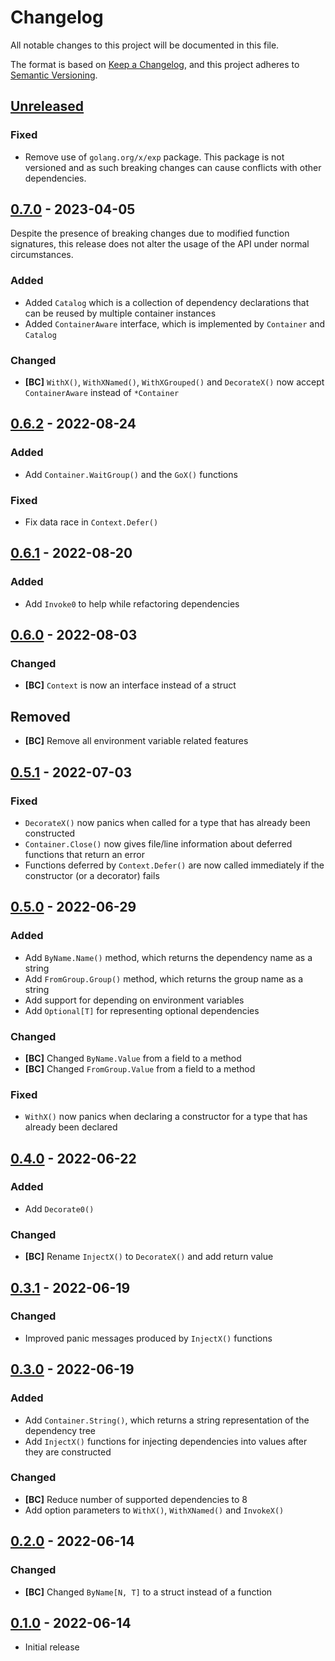 # Changelog

All notable changes to this project will be documented in this file.

The format is based on [Keep a Changelog], and this project adheres to
[Semantic Versioning].

<!-- references -->

[keep a changelog]: https://keepachangelog.com/en/1.0.0/
[semantic versioning]: https://semver.org/spec/v2.0.0.html

## [Unreleased]

### Fixed

- Remove use of `golang.org/x/exp` package. This package is not versioned and as
  such breaking changes can cause conflicts with other dependencies.

## [0.7.0] - 2023-04-05

Despite the presence of breaking changes due to modified function signatures,
this release does not alter the usage of the API under normal circumstances.

### Added

- Added `Catalog` which is a collection of dependency declarations that can be reused by multiple container instances
- Added `ContainerAware` interface, which is implemented by `Container` and `Catalog`

### Changed

- **[BC]** `WithX()`, `WithXNamed()`, `WithXGrouped()` and `DecorateX()` now accept `ContainerAware` instead of `*Container`

## [0.6.2] - 2022-08-24

### Added

- Add `Container.WaitGroup()` and the `GoX()` functions

### Fixed

- Fix data race in `Context.Defer()`

## [0.6.1] - 2022-08-20

### Added

- Add `Invoke0` to help while refactoring dependencies

## [0.6.0] - 2022-08-03

### Changed

- **[BC]** `Context` is now an interface instead of a struct

## Removed

- **[BC]** Remove all environment variable related features

## [0.5.1] - 2022-07-03

### Fixed

- `DecorateX()` now panics when called for a type that has already been constructed
- `Container.Close()` now gives file/line information about deferred functions that return an error
- Functions deferred by `Context.Defer()` are now called immediately if the constructor (or a decorator) fails

## [0.5.0] - 2022-06-29

### Added

- Add `ByName.Name()` method, which returns the dependency name as a string
- Add `FromGroup.Group()` method, which returns the group name as a string
- Add support for depending on environment variables
- Add `Optional[T]` for representing optional dependencies

### Changed

- **[BC]** Changed `ByName.Value` from a field to a method
- **[BC]** Changed `FromGroup.Value` from a field to a method

### Fixed

- `WithX()` now panics when declaring a constructor for a type that has already been declared

## [0.4.0] - 2022-06-22

### Added

- Add `Decorate0()`

### Changed

- **[BC]** Rename `InjectX()` to `DecorateX()` and add return value

## [0.3.1] - 2022-06-19

### Changed

- Improved panic messages produced by `InjectX()` functions

## [0.3.0] - 2022-06-19

### Added

- Add `Container.String()`, which returns a string representation of the dependency tree
- Add `InjectX()` functions for injecting dependencies into values after they are constructed

### Changed

- **[BC]** Reduce number of supported dependencies to 8
- Add option parameters to `WithX()`, `WithXNamed()` and `InvokeX()`

## [0.2.0] - 2022-06-14

### Changed

- **[BC]** Changed `ByName[N, T]` to a struct instead of a function

## [0.1.0] - 2022-06-14

- Initial release

<!-- references -->

[unreleased]: https://github.com/dogmatiq/imbue
[0.1.0]: https://github.com/dogmatiq/imbue/releases/tag/v0.1.0
[0.2.0]: https://github.com/dogmatiq/imbue/releases/tag/v0.2.0
[0.3.0]: https://github.com/dogmatiq/imbue/releases/tag/v0.3.0
[0.3.1]: https://github.com/dogmatiq/imbue/releases/tag/v0.3.1
[0.4.0]: https://github.com/dogmatiq/imbue/releases/tag/v0.4.0
[0.5.0]: https://github.com/dogmatiq/imbue/releases/tag/v0.5.0
[0.5.1]: https://github.com/dogmatiq/imbue/releases/tag/v0.5.1
[0.6.0]: https://github.com/dogmatiq/imbue/releases/tag/v0.6.0
[0.6.1]: https://github.com/dogmatiq/imbue/releases/tag/v0.6.1
[0.6.2]: https://github.com/dogmatiq/imbue/releases/tag/v0.6.2
[0.7.0]: https://github.com/dogmatiq/imbue/releases/tag/v0.7.0

<!-- version template
## [0.0.1] - YYYY-MM-DD

### Added
### Changed
### Deprecated
### Removed
### Fixed
### Security
-->
